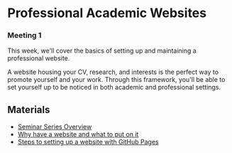 # Professional Academic Websites

### Meeting 1

This week, we'll cover the basics of setting up and maintaining a professional website.

A website housing your CV, research, and interests is the perfect way to promote yourself and your work.
Through this framework, you'll be able to set yourself up to be noticed in both academic and professional settings.

## Materials

- [Seminar Series Overview](https://github.com/rmorgan10/UWMadisonPGSC-PD/blob/master/Meetings/Meeting_1/Overview.pdf)
- [Why have a website and what to put on it](https://github.com/rmorgan10/UWMadisonPGSC-PD/blob/master/Meetings/Meeting_1/Websites.pdf)
- [Steps to setting up a website with GitHub Pages](https://github.com/rmorgan10/UWMadisonPGSC-PD/blob/master/Meetings/Meeting_1/Build_A_Website.pdf)
